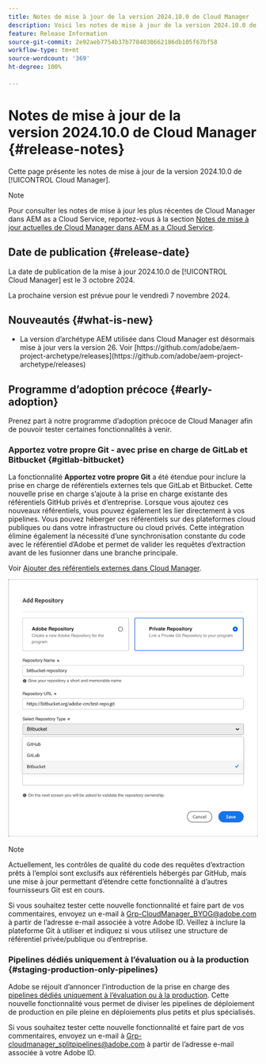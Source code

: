 ```yaml
---
title: Notes de mise à jour de la version 2024.10.0 de Cloud Manager
description: Voici les notes de mise à jour de la version 2024.10.0 de Cloud Manager.
feature: Release Information
source-git-commit: 2e92aeb7754b37b7784038662186db105f67bf58
workflow-type: tm+mt
source-wordcount: '369'
ht-degree: 100%

---
```


# Notes de mise à jour de la version 2024.10.0 de Cloud Manager {#release-notes}

Cette page présente les notes de mise à jour de la version 2024.10.0 de [!UICONTROL Cloud Manager].

>[!NOTE]
>
>Pour consulter les notes de mise à jour les plus récentes de Cloud Manager dans AEM as a Cloud Service, reportez-vous à la section [Notes de mise à jour actuelles de Cloud Manager dans AEM as a Cloud Service](https://experienceleague.adobe.com/fr/docs/experience-manager-cloud-service/content/release-notes/cloud-manager/current).



## Date de publication {#release-date}

<!-- SAVE FOR FUTURE POSSIBLE USE No notable bugs or features for the September release of Cloud Manager. -->

La date de publication de la mise à jour 2024.10.0 de [!UICONTROL Cloud Manager] est le 3 octobre 2024.

La prochaine version est prévue pour le vendredi 7 novembre 2024.



## Nouveautés {#what-is-new}

* <!-- BOTH CS & AMS --> La version d’archétype AEM utilisée dans Cloud Manager est désormais mise à jour vers la version 26. Voir [https://github.com/adobe/aem-project-archetype/releases](https://github.com/adobe/aem-project-archetype/releases)
<!-- (CMGR-59817) -->



## Programme d’adoption précoce {#early-adoption}

Prenez part à notre programme d’adoption précoce de Cloud Manager afin de pouvoir tester certaines fonctionnalités à venir.

### Apportez votre propre Git - avec prise en charge de GitLab et Bitbucket {#gitlab-bitbucket}

<!-- BOTH CS & AMS -->

La fonctionnalité **Apportez votre propre Git** a été étendue pour inclure la prise en charge de référentiels externes tels que GitLab et Bitbucket. Cette nouvelle prise en charge s’ajoute à la prise en charge existante des référentiels GitHub privés et d’entreprise. Lorsque vous ajoutez ces nouveaux référentiels, vous pouvez également les lier directement à vos pipelines. Vous pouvez héberger ces référentiels sur des plateformes cloud publiques ou dans votre infrastructure ou cloud privés. Cette intégration élimine également la nécessité d’une synchronisation constante du code avec le référentiel d’Adobe et permet de valider les requêtes d’extraction avant de les fusionner dans une branche principale.

Voir [Ajouter des référentiels externes dans Cloud Manager](/help/managing-code/external-repositories.md).

![Boîte de dialogue Ajouter un référentiel](/help/release-notes/assets/repositories-add-release-notes.png)

>[!NOTE]
>
>Actuellement, les contrôles de qualité du code des requêtes d’extraction prêts à l’emploi sont exclusifs aux référentiels hébergés par GitHub, mais une mise à jour permettant d’étendre cette fonctionnalité à d’autres fournisseurs Git est en cours.

Si vous souhaitez tester cette nouvelle fonctionnalité et faire part de vos commentaires, envoyez un e-mail à [Grp-CloudManager_BYOG@adobe.com](mailto:Grp-CloudManager_BYOG@adobe.com) à partir de l’adresse e-mail associée à votre Adobe ID. Veillez à inclure la plateforme Git à utiliser et indiquez si vous utilisez une structure de référentiel privée/publique ou d’entreprise.

### Pipelines dédiés uniquement à l’évaluation ou à la production {#staging-production-only-pipelines}

Adobe se réjouit d’annoncer l’introduction de la prise en charge des [pipelines dédiés uniquement à l’évaluation ou à la production](/help/using/stage-prod-only.md). Cette nouvelle fonctionnalité vous permet de diviser les pipelines de déploiement de production en pile pleine en déploiements plus petits et plus spécialisés.

Si vous souhaitez tester cette nouvelle fonctionnalité et faire part de vos commentaires, envoyez un e-mail à [Grp-cloudmanager_splitpipelines@adobe.com](mailto:Grp-cloudmanager_splitpipelines@adobe.com) à partir de l’adresse e-mail associée à votre Adobe ID.

<!-- ## Bug fixes

* text
-->

<!-- Known Issues {#known-issues}

 -->
